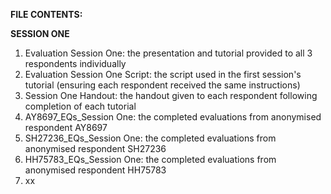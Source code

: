 **FILE CONTENTS:**

**SESSION ONE**

1. Evaluation Session One: the presentation and tutorial provided to all 3 respondents individually
2. Evaluation Session One Script: the script used in the first session's tutorial (ensuring each respondent received the same instructions)
3. Session One Handout: the handout given to each respondent following completion of each tutorial
4. AY8697_EQs_Session One: the completed evaluations from anonymised respondent AY8697
5. SH27236_EQs_Session One: the completed evaluations from anonymised respondent SH27236
6. HH75783_EQs_Session One: the completed evaluations from anonymised respondent HH75783
7. xx
